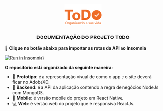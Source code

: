 <h1 align="center">
    <img src="logo.png" alt="Logo do projeto" width="120px"/>
</h1>

<h3 align="center">
DOCUMENTAÇÃO DO PROJETO TODO
</h3>


:electric_plug: **Clique no botão abaixo para importar as rotas da API no Insomnia**


[![Run in Insomnia}](https://insomnia.rest/images/run.svg)](https://insomnia.rest/run/?label=TODO&uri=https%3A%2F%2Fraw.githubusercontent.com%2Frodrigosenacbeb%2Fapp_todo_ti29%2Fmaster%2Fbackend%2Frotasdaapi.json)



**O repositório está organizado da seguinte maneira:**

* :art: **Prototipo**: é a representação visual de como o app e o site deverá ficar no AdobeXD.
* :satellite: **Backend**: é a API da aplicação contendo a regra de negócios NodeJs com MongoDB.
* :iphone: **Mobile**: é versão mobile do projeto em React Native.
* :computer: **Web**: é versão web do projeto que é responsiva ReactJs.